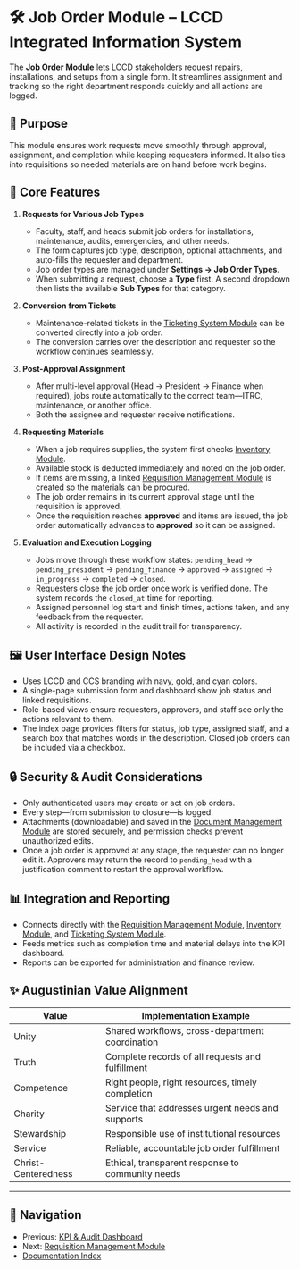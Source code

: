 # 🛠 Job Order Module – LCCD Integrated Information System

The **Job Order Module** lets LCCD stakeholders request repairs, installations,
and setups from a single form. It streamlines assignment and tracking so the
right department responds quickly and all actions are logged.

## 🎯 Purpose

This module ensures work requests move smoothly through approval,
assignment, and completion while keeping requesters informed. It also
ties into requisitions so needed materials are on hand before work
begins.

## 🧩 Core Features

1. **Requests for Various Job Types**
   - Faculty, staff, and heads submit job orders for installations,
     maintenance, audits, emergencies, and other needs.
   - The form captures job type, description, optional attachments, and
     auto-fills the requester and department.
   - Job order types are managed under **Settings → Job Order Types**.
   - When submitting a request, choose a **Type** first. A second dropdown then lists the available **Sub Types** for that category.
2. **Conversion from Tickets**
   - Maintenance-related tickets in the [Ticketing System Module](Ticketing_System_Module.md) can be converted directly into a job order.
   - The conversion carries over the description and requester so the workflow continues seamlessly.


3. **Post-Approval Assignment**
   - After multi-level approval (Head → President → Finance when
     required), jobs route automatically to the correct team—ITRC,
     maintenance, or another office.
   - Both the assignee and requester receive notifications.

4. **Requesting Materials**
   - When a job requires supplies, the system first checks [Inventory Module](inventory-module.md).
   - Available stock is deducted immediately and noted on the job order.
   - If items are missing, a linked [Requisition Management Module](requisition-management-module.md) is created so the materials can be procured.
   - The job order remains in its current approval stage until the requisition is approved.
   - Once the requisition reaches **approved** and items are issued, the job order automatically advances to **approved** so it can be assigned.

5. **Evaluation and Execution Logging**
   - Jobs move through these workflow states:
     `pending_head` → `pending_president` → `pending_finance` → `approved` → `assigned` → `in_progress` → `completed` → `closed`.
   - Requesters close the job order once work is verified done. The system
     records the `closed_at` time for reporting.
   - Assigned personnel log start and finish times, actions taken, and
     any feedback from the requester.
   - All activity is recorded in the audit trail for transparency.

## 🖼️ User Interface Design Notes

- Uses LCCD and CCS branding with navy, gold, and cyan colors.
- A single-page submission form and dashboard show job status and linked
  requisitions.
- Role-based views ensure requesters, approvers, and staff see only the
  actions relevant to them.
- The index page provides filters for status, job type, assigned staff,
  and a search box that matches words in the description. Closed job
  orders can be included via a checkbox.

## 🔒 Security & Audit Considerations

- Only authenticated users may create or act on job orders.
- Every step—from submission to closure—is logged.
- Attachments (downloadable) and saved in the [Document Management Module](document-management-module.md) are stored securely, and permission checks prevent
  unauthorized edits.
- Once a job order is approved at any stage, the requester can no longer
  edit it. Approvers may return the record to `pending_head` with a
  justification comment to restart the approval workflow.

## 📊 Integration and Reporting

- Connects directly with the [Requisition Management Module](requisition-management-module.md), [Inventory Module](inventory-module.md), and [Ticketing System Module](Ticketing_System_Module.md).
- Feeds metrics such as completion time and material delays into the KPI
  dashboard.
- Reports can be exported for administration and finance review.

## ✨ Augustinian Value Alignment

| Value               | Implementation Example                             |
|---------------------|----------------------------------------------------|
| Unity               | Shared workflows, cross-department coordination    |
| Truth               | Complete records of all requests and fulfillment   |
| Competence          | Right people, right resources, timely completion   |
| Charity             | Service that addresses urgent needs and supports   |
| Stewardship         | Responsible use of institutional resources         |
| Service             | Reliable, accountable job order fulfillment        |
| Christ-Centeredness | Ethical, transparent response to community needs   |

---

## 🚀 Navigation
- Previous: [KPI & Audit Dashboard](kpi-audit-log-dashboard.md)
- Next: [Requisition Management Module](requisition-management-module.md)
- [Documentation Index](README.md)
